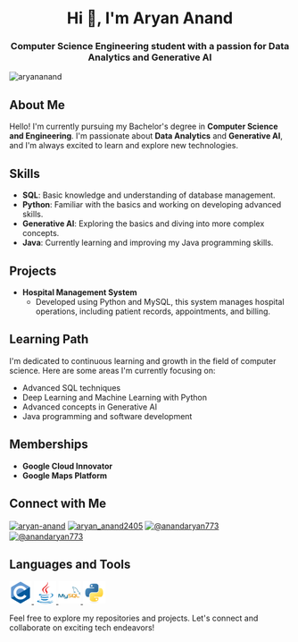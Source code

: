 <h1 align="center">Hi 👋, I'm Aryan Anand</h1>
<h3 align="center">Computer Science Engineering student with a passion for Data Analytics and Generative AI</h3>
<p align="left"> <img src="https://komarev.com/ghpvc/?username=aryananand&label=Profile%20views&color=0e75b6&style=flat" alt="aryananand" /> </p>


## About Me
Hello! I'm currently pursuing my Bachelor's degree in **Computer Science and Engineering**. I'm passionate about **Data Analytics** and **Generative AI**, and I'm always excited to learn and explore new technologies.

## Skills
- **SQL**: Basic knowledge and understanding of database management.
- **Python**: Familiar with the basics and working on developing advanced skills.
- **Generative AI**: Exploring the basics and diving into more complex concepts.
- **Java**: Currently learning and improving my Java programming skills.

## Projects
- **Hospital Management System**
  - Developed using Python and MySQL, this system manages hospital operations, including patient records, appointments, and billing.
    
## Learning Path
I'm dedicated to continuous learning and growth in the field of computer science. Here are some areas I'm currently focusing on:
- Advanced SQL techniques
- Deep Learning and Machine Learning with Python
- Advanced concepts in Generative AI
- Java programming and software development

## Memberships
- **Google Cloud Innovator**
- **Google Maps Platform**

## Connect with Me
<p align="left">
<a href="https://linkedin.com/in/aryan-anand" target="blank"><img align="center" src="https://raw.githubusercontent.com/rahuldkjain/github-profile-readme-generator/master/src/images/icons/Social/linked-in-alt.svg" alt="aryan-anand" height="30" width="40" /></a>
<a href="https://instagram.com/aryan_anand2405" target="blank"><img align="center" src="https://raw.githubusercontent.com/rahuldkjain/github-profile-readme-generator/master/src/images/icons/Social/instagram.svg" alt="aryan_anand2405" height="30" width="40" /></a>
<a href="https://www.hackerrank.com/@anandaryan773" target="blank"><img align="center" src="https://raw.githubusercontent.com/rahuldkjain/github-profile-readme-generator/master/src/images/icons/Social/hackerrank.svg" alt="@anandaryan773" height="30" width="40" /></a>
<a href="https://www.hackerearth.com/@anandaryan773" target="blank"><img align="center" src="https://raw.githubusercontent.com/rahuldkjain/github-profile-readme-generator/master/src/images/icons/Social/hackerearth.svg" alt="@anandaryan773" height="30" width="40" /></a>
</p>


## Languages and Tools
<p align="left"> <a href="https://www.cprogramming.com/" target="_blank" rel="noreferrer"> <img src="https://raw.githubusercontent.com/devicons/devicon/master/icons/c/c-original.svg" alt="c" width="40" height="40"/> </a> <a href="https://www.java.com" target="_blank" rel="noreferrer"> <img src="https://raw.githubusercontent.com/devicons/devicon/master/icons/java/java-original.svg" alt="java" width="40" height="40"/> </a> <a href="https://www.mysql.com/" target="_blank" rel="noreferrer"> <img src="https://raw.githubusercontent.com/devicons/devicon/master/icons/mysql/mysql-original-wordmark.svg" alt="mysql" width="40" height="40"/> </a> <a href="https://www.python.org" target="_blank" rel="noreferrer"> <img src="https://raw.githubusercontent.com/devicons/devicon/master/icons/python/python-original.svg" alt="python" width="40" height="40"/> </a> </p>



Feel free to explore my repositories and projects. Let's connect and collaborate on exciting tech endeavors!
